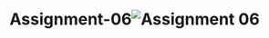 # Assignment-06![Assignment 06](https://user-images.githubusercontent.com/90233512/174281647-538ad983-800f-421a-968f-09b9e172ff7b.png)
